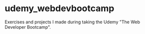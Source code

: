 # udemy_webdevbootcamp
Exercises and projects I made during taking the Udemy "The Web Developer Bootcamp".
